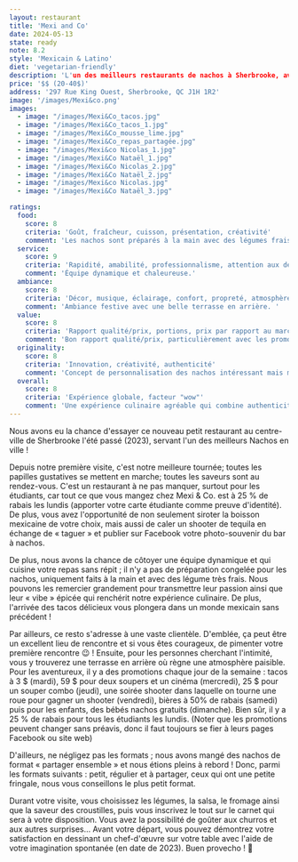 ```yaml
---
layout: restaurant
title: 'Mexi and Co'
date: 2024-05-13
state: ready
note: 8.2
style: 'Mexicain & Latino'
diet: 'vegetarian-friendly'
description: 'L'un des meilleurs restaurants de nachos à Sherbrooke, avec une ambiance festive et des promotions alléchantes !'
price: '$$ (20-40$)'
address: '297 Rue King Ouest, Sherbrooke, QC J1H 1R2'
image: '/images/Mexi&co.png'
images:
  - image: "/images/Mexi&Co_tacos.jpg"
  - image: "/images/Mexi&Co_tacos_1.jpg"
  - image: "/images/Mexi&Co_mousse_lime.jpg"
  - image: "/images/Mexi&Co_repas_partagée.jpg"
  - image: "/images/Mexi&co Nicolas_1.jpg"
  - image: "/images/Mexi&Co Nataël_1.jpg"
  - image: "/images/Mexi&Co Nicolas_2.jpg"
  - image: "/images/Mexi&Co Nataël_2.jpg"
  - image: "/images/Mexi&co Nicolas.jpg"
  - image: "/images/Mexi&Co Nataël_3.jpg"

ratings:
  food:
    score: 8
    criteria: 'Goût, fraîcheur, cuisson, présentation, créativité'
    comment: 'Les nachos sont préparés à la main avec des légumes frais, et les tacos sont délicieux. La présentation est attrayante et les saveurs sont authentiques. Quelques plats manquent parfois de piquant.'
  service:
    score: 9
    criteria: 'Rapidité, amabilité, professionnalisme, attention aux détails'
    comment: 'Équipe dynamique et chaleureuse.'
  ambiance:
    score: 8
    criteria: 'Décor, musique, éclairage, confort, propreté, atmosphère générale'
    comment: 'Ambiance festive avec une belle terrasse en arrière. '
  value:
    score: 8
    criteria: 'Rapport qualité/prix, portions, prix par rapport au marché'
    comment: 'Bon rapport qualité/prix, particulièrement avec les promotions étudiantes. Prix réguliers un peu élevés.'
  originality:
    score: 8
    criteria: 'Innovation, créativité, authenticité'
    comment: 'Concept de personnalisation des nachos intéressant mais menu parfois répétitif. Mais avec des promotions créatives.'
  overall:
    score: 8
    criteria: 'Expérience globale, facteur "wow"'
    comment: 'Une expérience culinaire agréable qui combine authenticité et convivialité.'
---
```




Nous avons eu la chance d'essayer ce nouveau petit restaurant au centre-ville de Sherbrooke l'été passé (2023), servant l'un des meilleurs Nachos en ville !

Depuis notre première visite, c'est notre meilleure tournée; toutes les papilles gustatives se mettent en marche; toutes les saveurs sont au rendez-vous. C'est un restaurant à ne pas manquer, surtout pour les étudiants, car tout ce que vous mangez chez Mexi &amp; Co. est à 25 % de rabais les lundis (apporter votre carte étudiante comme preuve d'identité). De plus, vous avez l'opportunité de non seulement siroter la boisson mexicaine de votre choix, mais aussi de caler un shooter de tequila en échange de « taguer » et publier sur Facebook votre photo-souvenir du bar à nachos.

De plus, nous avons la chance de côtoyer une équipe dynamique et qui cuisine votre repas sans répit ; il n'y a pas de préparation congelée pour les nachos, uniquement faits à la main et avec des légume très frais. Nous pouvons les remercier grandement pour transmettre leur passion ainsi que leur « vibe » épicée qui renchérit notre expérience culinaire. De plus, l'arrivée des tacos délicieux vous plongera dans un monde mexicain sans précédent !

Par ailleurs, ce resto s'adresse à une vaste clientèle. D'emblée, ça peut être un excellent lieu de rencontre et si vous êtes courageux, de pimenter votre première rencontre 😉 ! Ensuite, pour les personnes cherchant l'intimité, vous y trouverez une terrasse en arrière où règne une atmosphère paisible. Pour les aventureux, il y a des promotions chaque jour de la semaine : tacos à 3 $ (mardi), 59 $ pour deux soupers et un cinéma (mercredi), 25 $ pour un souper combo (jeudi), une soirée shooter dans laquelle on tourne une roue pour gagner un shooter (vendredi), bières à 50% de rabais (samedi) puis pour les enfants, des bébés nachos gratuits (dimanche). Bien sûr, il y a 25 % de rabais pour tous les étudiants les lundis. (Noter que les promotions peuvent changer sans préavis, donc il faut toujours se fier à leurs pages Facebook ou site web)

D'ailleurs, ne négligez pas les formats ; nous avons mangé des nachos de format « partager ensemble » et nous étions pleins à rebord ! Donc, parmi les formats suivants : petit, régulier et à partager, ceux qui ont une petite fringale, nous vous conseillons le plus petit format.

Durant votre visite, vous choisissez les légumes, la salsa, le fromage ainsi que la saveur des croustilles, puis vous inscrivez le tout sur le carnet qui sera à votre disposition. Vous avez la possibilité de goûter aux churros et aux autres surprises… Avant votre départ, vous pouvez démontrez votre satisfaction en dessinant un chef-d'œuvre sur votre table avec l'aide de votre imagination spontanée (en date de 2023). Buen provecho ! 🙂